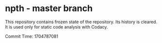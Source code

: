 # npth - master branch

This repository contains frozen state of the repository.
Its history is cleared. It is used only for static code
analysis with Codacy.

Commit Time: 1704787081